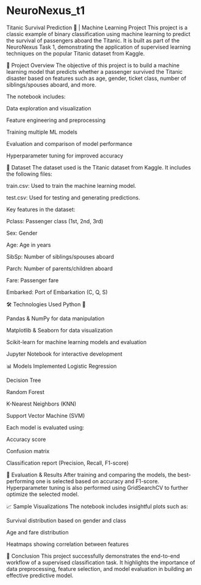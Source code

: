 # NeuroNexus_t1
Titanic Survival Prediction 🚢 | Machine Learning Project
This project is a classic example of binary classification using machine learning to predict the survival of passengers aboard the Titanic. It is built as part of the NeuroNexus Task 1, demonstrating the application of supervised learning techniques on the popular Titanic dataset from Kaggle.

📌 Project Overview
The objective of this project is to build a machine learning model that predicts whether a passenger survived the Titanic disaster based on features such as age, gender, ticket class, number of siblings/spouses aboard, and more.

The notebook includes:

Data exploration and visualization

Feature engineering and preprocessing

Training multiple ML models

Evaluation and comparison of model performance

Hyperparameter tuning for improved accuracy

📁 Dataset
The dataset used is the Titanic dataset from Kaggle. It includes the following files:

train.csv: Used to train the machine learning model.

test.csv: Used for testing and generating predictions.

Key features in the dataset:

Pclass: Passenger class (1st, 2nd, 3rd)

Sex: Gender

Age: Age in years

SibSp: Number of siblings/spouses aboard

Parch: Number of parents/children aboard

Fare: Passenger fare

Embarked: Port of Embarkation (C, Q, S)

🛠️ Technologies Used
Python 🐍

Pandas & NumPy for data manipulation

Matplotlib & Seaborn for data visualization

Scikit-learn for machine learning models and evaluation

Jupyter Notebook for interactive development

📊 Models Implemented
Logistic Regression

Decision Tree

Random Forest

K-Nearest Neighbors (KNN)

Support Vector Machine (SVM)

Each model is evaluated using:

Accuracy score

Confusion matrix

Classification report (Precision, Recall, F1-score)

🧪 Evaluation & Results
After training and comparing the models, the best-performing one is selected based on accuracy and F1-score. Hyperparameter tuning is also performed using GridSearchCV to further optimize the selected model.

📈 Sample Visualizations
The notebook includes insightful plots such as:

Survival distribution based on gender and class

Age and fare distribution

Heatmaps showing correlation between features

🧠 Conclusion
This project successfully demonstrates the end-to-end workflow of a supervised classification task. It highlights the importance of data preprocessing, feature selection, and model evaluation in building an effective predictive model.
